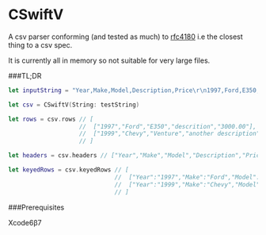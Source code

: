 CSwiftV
=======

A csv parser conforming (and tested as much) to [rfc4180](http://tools.ietf.org/html/rfc4180#section-2) i.e the closest thing to a csv spec.

It is currently all in memory so not suitable for very large files.

###TL;DR

```swift
let inputString = "Year,Make,Model,Description,Price\r\n1997,Ford,E350,descrition,3000.00\r\n1999,Chevy,Venture,another description,4900.00\r\n"

let csv = CSwiftV(String: testString)

let rows = csv.rows // [
                    //  ["1997","Ford","E350","descrition","3000.00"],
                    //  ["1999","Chevy","Venture","another description","4900.00"]
                    // ]

let headers = csv.headers // ["Year","Make","Model","Description","Price"]

let keyedRows = csv.keyedRows // [
                              //  ["Year":"1997","Make":"Ford","Model":"E350","Description":"descrition","Price":"3000.00"],
                              //  ["Year":"1999","Make":"Chevy","Model":"Venture","Description":"another, \"amazing\", description","Price":"4900.00"]
                              // ]

```

###Prerequisites

Xcode6β7




